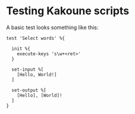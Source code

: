 # Testing Kakoune scripts

A basic test looks something like this:

``` kak
test 'Select words' %{

  init %{
    execute-keys 's\w+<ret>'
  }

  set-input %[
    [Hello, World!]
  ]

  set-output %[
    [Hello], [World]!
  ]
}
```

